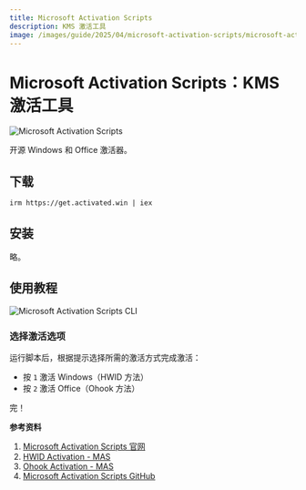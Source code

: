 ```yaml
---
title: Microsoft Activation Scripts
description: KMS 激活工具
image: /images/guide/2025/04/microsoft-activation-scripts/microsoft-activation-scripts.webp
---
```


# Microsoft Activation Scripts：KMS 激活工具

<p></p>
<Img src="/images/guide/2025/04/microsoft-activation-scripts/microsoft-activation-scripts.webp" alt="Microsoft Activation Scripts" />

开源 Windows 和 Office 激活器。

## 下载

``` shell
irm https://get.activated.win | iex
```

## 安装

略。

## 使用教程

<Img src="/images/guide/2025/04/microsoft-activation-scripts/microsoft-activation-scripts-cli.webp" alt="Microsoft Activation Scripts CLI" />

### 选择激活选项

运行脚本后，根据提示选择所需的激活方式完成激活：

- 按 `1` 激活 Windows（HWID 方法）
- 按 `2` 激活 Office（Ohook 方法）

完！

**参考资料**

1. [Microsoft Activation Scripts 官网](https://massgrave.dev/)
2. [HWID Activation - MAS](https://massgrave.dev/hwid)
3. [Ohook Activation - MAS](https://massgrave.dev/ohook)
4. [Microsoft Activation Scripts GitHub](https://github.com/massgravel/Microsoft-Activation-Scripts)